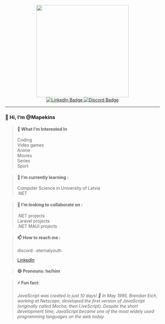 <div id="header" align="center">
  <img src="https://i.giphy.com/media/v1.Y2lkPTc5MGI3NjExa3oxZnByM2FxMGkzcTZlczY1c3BqMnluZXNpbDl3MWx5aWo5NGNuZiZlcD12MV9pbnRlcm5hbF9naWZfYnlfaWQmY3Q9Zw/B4dt6rXq6nABilHTYM/giphy.gif" width="300"/>
</div>
<div id="badges" align="center">
  <a href="https://www.linkedin.com/in/mareks-vasi%C4%BCevskis-187529270/">
    <img src="https://img.shields.io/badge/LinkedIn-blue?style=for-the-badge&logo=linkedin&logoColor=white" alt="LinkedIn Badge"/>
  </a>
  <a href="https://discord.com/users/272644580845813760/">
    <img src="https://img.shields.io/badge/Discord-gray?style=for-the-badge&logo=Discord&logoColor=white" alt="Discord Badge"/>
  </a>
</div>
<hr>


### 👋 Hi, I’m @Mapekins

>#### 👀 What I’m Interested In
>  Coding  
>  Video games  
>  Anime  
>  Movies  
>  Series  
>  Sport  

>#### 🌱 I’m currently learning :
>  Computer Science in University of Latvia  
>  .NET

>#### 💞️ I’m looking to collaborate on :
>  .NET projects  
>  Laravel projects  
>  .NET MAUI projects

>#### 📫 How to reach me :  
>  discord: .eternalyouth  
>  <a href="https://www.linkedin.com/in/mareks-vasi%C4%BCevskis-187529270/"><p>LinkedIn</p></a>

>#### 😄 Pronouns: he/him

>#### ⚡ Fun fact:  
>  *JavaScript was created in just 10 days! 🚀 In May 1995, Brendan Eich, working at Netscape, developed the first version of JavaScript (originally called Mocha, then LiveScript). Despite the short development time, JavaScript became one of the most widely used programming languages on the web today.*

<!---
Mapekins/Mapekins is a ✨ special ✨ repository because its `README.md` (this file) appears on your GitHub profile.
You can click the Preview link to take a look at your changes.
--->

